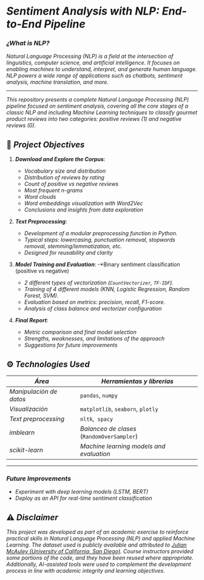 # *Sentiment Analysis with NLP: End-to-End Pipeline*

### *¿What is NLP?*
*Natural Language Processing (NLP) is a field at the intersection of linguistics, computer science, and artificial intelligence. It focuses on enabling machines to understand, interpret, and generate human language. NLP powers a wide range of applications such as chatbots, sentiment analysis, machine translation, and more.*

---
*This repository presents a complete Natural Language Processing (NLP) pipeline focused on sentiment analysis, covering all the core stages of a classic NLP and including Machine Learning techniques to classify gourmet product reviews into two categories: positive reviews (1) and negative reviews (0).*


## 📌 *Project Objectives* 
1. ***Download and Explore the Corpus***:
   - *Vocabulary size and distribution*
   - *Distribution of reviews by rating*
   - *Count of positive vs negative reviews*
   - *Most frequent n-grams*
   - *Word clouds*
   - *Word embeddings visualization with Word2Vec*
   - *Conclusions and insights from data exploration*

2. ***Text Preprocessing***:
   - *Development of a modular preprocessing function in Python.*
   - *Typical steps: lowercasing, punctuation removal, stopwords removal, stemming/lemmatization, etc.*
   - *Designed for reusability and clarity*

3. ***Model Training and Evaluation***:
    -*Binary sentiment classification (positive vs negative)
   - *2 different types of vectorization (`CountVectorizer`,  `TF-IDF`).*
   - *Training of 4 different models (KNN, Logistic Regression, Random Forest, SVM).*
   - *Evaluation based on metrics: precision, recall, F1-score.*
   - *Analysis of class balance and vectorizer configuration*

4. ***Final Report***:
   - *Metric comparison and final model selection*
   - *Strengths, weaknesses, and limitations of the approach*
   - *Suggestions for future improvements*


##  ⚙️ *Technologies Used*

  | *Área*              | *Herramientas y librerías* |
|-------------------|--------------------------|
| *Manipulación de datos* | `pandas`, `numpy`|
| *Visualización* | `matplotlib`, `seaborn`, `plotly` |
| *Text preprocessing* | `nltk`,` spacy` |
| *imblearn* | *Balanceo de clases* (`RandomOverSampler`)
| *scikit-learn* | *Machine learning models and evaluation*|


---

### *Future Improvements*

* *Experiment with deep learning models (LSTM, BERT)*
* *Deploy as an API for real-time sentiment classification*

## ⚠️ *Disclaimer*
*This project was developed as part of an academic exercise to reinforce practical skills in Natural Language Processing (NLP) and applied Machine Learning. The dataset used is publicly available and attributed to [Julian McAuley (University of California, San Diego)](https://jmcauley.ucsd.edu/data/amazon/).*
*Course instructors provided some portions of the code, and they have been reused where appropriate. Additionally, AI-assisted tools were used to complement the development process in line with academic integrity and learning objectives*.


